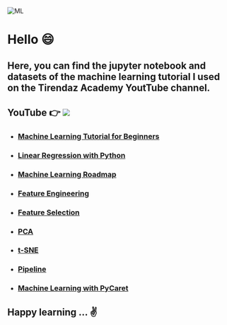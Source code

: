 ![ML](https://img.freepik.com/free-photo/group-diverse-people-having-business-meeting_53876-25060.jpg?t=st=1653310537~exp=1653311137~hmac=6e9b44fa586597fb7ca9d45a5c37f21c250b3e720af41608b5c4d3396e18a6ff&w=1380)

# Hello 😄

## Here, you can find the jupyter notebook and datasets of the machine learning tutorial I used on the Tirendaz Academy YoutTube channel. 

## YouTube 👉  [![](https://img.shields.io/badge/YouTube-English-deeppink?&logo=youtube&logoColor=white)]([https://www.youtube.com/watch?v=7p-an2KTO5o&list=PLfMRLSpipmfuumcvO3fObVAUpSqYAcZmF](https://www.youtube.com/playlist?list=PLbQRubTta6feDmLJPVlmB4WsP4kDpmQTQ))

- ### [Machine Learning Tutorial for Beginners](https://youtu.be/JtzFEZYFUlY)
- ### [Linear Regression with Python](https://youtu.be/v-XZXPdXFn0)
- ### [Machine Learning Roadmap](https://youtu.be/Wl3XZ6645pM)
- ### [Feature Engineering](https://youtu.be/fwGjH-Vr3Bg)
- ### [Feature Selection](https://youtu.be/zgWXgX8wP3M)
- ### [PCA](https://youtu.be/BE2uFaF8Gsc)
- ### [t-SNE](https://youtu.be/Oia1VuLeBug)
- ### [Pipeline](https://youtu.be/WRef5Xfthdw)
- ### [Machine Learning with PyCaret](https://youtu.be/LEJlW6STeB0)

## Happy learning ... ✌️ 

 

